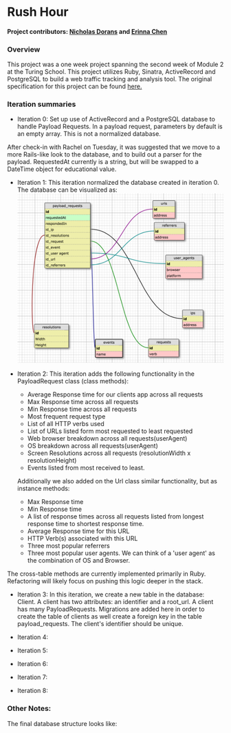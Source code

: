 # Rush Hour
#### Project contributors: [Nicholas Dorans](https://github.com/nickyBobby) and [Erinna Chen](https://github.com/erinnachen)

### Overview
This project was a one week project spanning the second week of Module 2 at the Turing School. This project utilizes Ruby, Sinatra, ActiveRecord and PostgreSQL to build a web traffic tracking and analysis tool. The original specification for this project can be found [here.](https://github.com/turingschool/curriculum/blob/master/source/projects/rush_hour.md)

### Iteration summaries
* Iteration 0: Set up use of ActiveRecord and a PostgreSQL database to handle Payload Requests. In a payload request, parameters by default is an empty array. This is not a normalized database.

After check-in with Rachel on Tuesday, it was suggested that we move to a more Rails-like look to the database, and to build out a parser for the payload. RequestedAt currently is a string, but will be swapped to a DateTime object for educational value.

* Iteration 1: This iteration normalized the database created in iteration 0. The database can be visualized as:
![](/app/public/iter1-database.png)

* Iteration 2: This iteration adds the following functionality in the PayloadRequest class (class methods):
  * Average Response time for our clients app across all requests
  * Max Response time across all requests
  * Min Response time across all requests
  * Most frequent request type
  * List of all HTTP verbs used
  * List of URLs listed form most requested to least requested
  * Web browser breakdown across all requests(userAgent)
  * OS breakdown across all requests(userAgent)
  * Screen Resolutions across all requests (resolutionWidth x resolutionHeight)
  * Events listed from most received to least.

  Additionally we also added on the Url class similar functionality, but as instance methods:
    * Max Response time
    * Min Response time
    * A list of response times across all requests listed from longest response time to shortest response time.
    * Average Response time for this URL
    * HTTP Verb(s) associated with this URL
    * Three most popular referrers
    * Three most popular user agents. We can think of a 'user agent' as the combination of OS and Browser.

The cross-table methods are currently implemented primarily in Ruby. Refactoring will likely focus on pushing this logic deeper in the stack.

* Iteration 3: In this iteration, we create a new table in the database: Client. A client has two attributes: an identifier and a root_url. A client has many PayloadRequests. Migrations are added here in order to create the table of clients as well create a foreign key in the table payload_requests. The client's identifier should be unique.

* Iteration 4:
* Iteration 5:
* Iteration 6:
* Iteration 7:
* Iteration 8:

### Other Notes:
The final database structure looks like:
